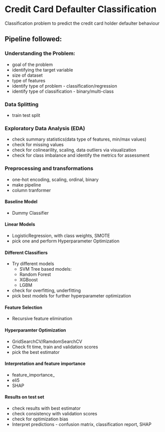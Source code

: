 # Credit Card Defaulter Classification
Classification problem to predict the credit card holder defaulter behaviour

## Pipeline followed:
### Understanding the Problem:
  - goal of the problem
  - identifying the target variable
  - size of dataset
  - type of features
  - identify type of problem - classification/regression
  - identify type of classification - binary/multi-class
        
### Data Splitting
  - train test split
        
### Exploratory Data Analysis (EDA)
  - check summary statistics(data type of features, min/max values)
  - check for missing values
  - check for colinearility, scaling, data outliers via visualization
  - check for class imbalance and identify the metrics for assessment
        
### Preprocessing and transformations
  - one-hot encoding, scaling, ordinal, binary
  - make pipeline
  - column tranformer
  
#### Baseline Model
  - Dummy Classifier
  
#### Linear Models
  - LogisticRegression, with class weights, SMOTE
  - pick one and perform Hyperparameter Optimization
  
#### Different Classifiers
  - Try different models
    - SVM
    Tree based models:
    - Random Forest
    - XGBoost
    - LGBM
  - check for overfitting, underfitting
  - pick best models for further hyperparameter optimization
  
#### Feature Selection
  - Recursive feature elimination 
  
#### Hyperparamter Optimization
  - GridSearchCV/RamdomSearchCV
  - Check fit time, train and validation scores
  - pick the best estimator
  
#### Interpretation and feature importance
  - feature_importance_
  - eli5
  - SHAP
#### Results on test set
  - check results with best estimator
  - check consistency with validation scores
  - check for optimization bias
  - Interpret predictions - confusion matrix, classification report, SHAP
  